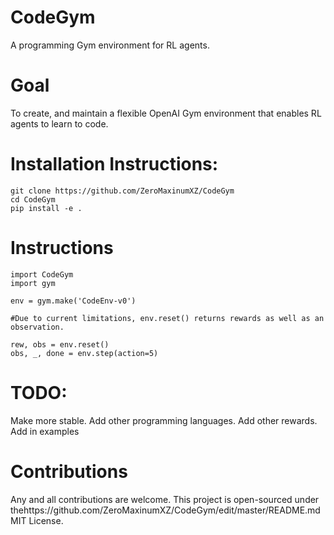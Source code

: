 # CodeGym
A programming Gym environment for RL agents.

# Goal
To create, and maintain a flexible OpenAI Gym environment that enables RL agents to learn to code. 

# Installation Instructions:
```
git clone https://github.com/ZeroMaxinumXZ/CodeGym
cd CodeGym
pip install -e .
```

# Instructions
```
import CodeGym
import gym

env = gym.make('CodeEnv-v0')

#Due to current limitations, env.reset() returns rewards as well as an observation.

rew, obs = env.reset()
obs, _, done = env.step(action=5)

```
# TODO:
Make more stable.
Add other programming languages.
Add other rewards.
Add in examples

# Contributions
Any and all contributions are welcome. This project is open-sourced under thehttps://github.com/ZeroMaxinumXZ/CodeGym/edit/master/README.md MIT License.

